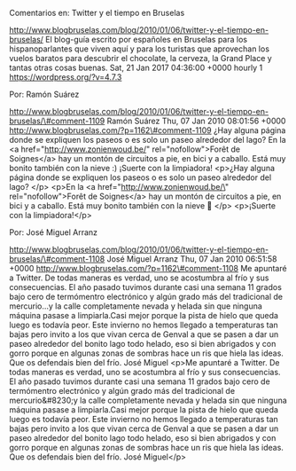Comentarios en: Twitter y el tiempo en Bruselas

http://www.blogbruselas.com/blog/2010/01/06/twitter-y-el-tiempo-en-bruselas/
El blog-guía escrito por españoles en Bruselas para los hispanoparlantes
que viven aquí y para los turistas que aprovechan los vuelos baratos
para descubrir el chocolate, la cerveza, la Grand Place y tantas otras
cosas buenas. Sat, 21 Jan 2017 04:36:00 +0000 hourly 1
https://wordpress.org/?v=4.7.3

Por: Ramón Suárez

http://www.blogbruselas.com/blog/2010/01/06/twitter-y-el-tiempo-en-bruselas/\#comment-1109
Ramón Suárez Thu, 07 Jan 2010 08:01:56 +0000
http://www.blogbruselas.com/?p=1162\#comment-1109 ¿Hay alguna página
donde se expliquen los paseos o es solo un paseo alrededor del lago? En
la &lt;a href=&quot;http://www.zonienwoud.be/&quot;
rel=&quot;nofollow&quot;&gt;Forêt de Soignes&lt;/a&gt; hay un montón de
circuitos a pie, en bici y a caballo. Está muy bonito también con la
nieve :) ¡Suerte con la limpiadora! \<p\>¿Hay alguna página donde se
expliquen los paseos o es solo un paseo alrededor del lago? \</p\>
\<p\>En la \<a href=\"http://www.zonienwoud.be/\"
rel=\"nofollow\"\>Forêt de Soignes\</a\> hay un montón de circuitos a
pie, en bici y a caballo. Está muy bonito también con la nieve 🙂 \</p\>
\<p\>¡Suerte con la limpiadora!\</p\>

Por: José Miguel Arranz

http://www.blogbruselas.com/blog/2010/01/06/twitter-y-el-tiempo-en-bruselas/\#comment-1108
José Miguel Arranz Thu, 07 Jan 2010 06:51:58 +0000
http://www.blogbruselas.com/?p=1162\#comment-1108 Me apuntaré a Twitter.
De todas maneras es verdad, uno se acostumbra al frío y sus
consecuencias. El año pasado tuvimos durante casi una semana 11 grados
bajo cero de termómentro electrónico y algún grado más del tradicional
de mercurio\...y la calle completamente nevada y helada sin que ninguna
máquina pasase a limpiarla.Casi mejor porque la pista de hielo que queda
luego es todavía peor. Este invierno no hemos llegado a temperaturas tan
bajas pero invito a los que vivan cerca de Genval a que se pasen a dar
un paseo alrededor del bonito lago todo helado, eso si bien abrigados y
con gorro porque en algunas zonas de sombras hace un ris que hiela las
ideas. Que os defendais bien del frío. José Miguel \<p\>Me apuntaré a
Twitter. De todas maneras es verdad, uno se acostumbra al frío y sus
consecuencias. El año pasado tuvimos durante casi una semana 11 grados
bajo cero de termómentro electrónico y algún grado más del tradicional
de mercurio&\#8230;y la calle completamente nevada y helada sin que
ninguna máquina pasase a limpiarla.Casi mejor porque la pista de hielo
que queda luego es todavía peor. Este invierno no hemos llegado a
temperaturas tan bajas pero invito a los que vivan cerca de Genval a que
se pasen a dar un paseo alrededor del bonito lago todo helado, eso si
bien abrigados y con gorro porque en algunas zonas de sombras hace un
ris que hiela las ideas. Que os defendais bien del frío. José
Miguel\</p\>
